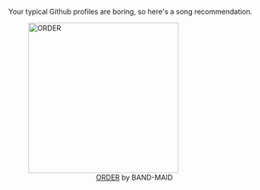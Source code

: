 Your typical Github profiles are boring, so here's a song recommendation.
<figure><img width="300" height="300" src="https://i.scdn.co/image/ab67616d0000b273be406e39b4da4220aa38c743" alt="ORDER" /><figcaption align="center"><a href="https://open.spotify.com/track/0AbjL4TqZhy0HSLRCNkAXd" target="_blank">ORDER</a> by BAND-MAID</figcaption></figure>
